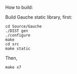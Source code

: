 How to build:

Build Gauche static library, first:
```
cd Source/Gauche
./DIST gen
./configure
make
cd src
make static
```

Then,
```
make x7
```

